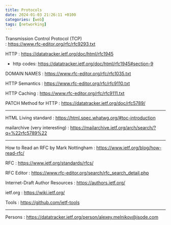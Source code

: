 ```yaml
---
title: Protocols
date: 2024-01-03 21:26:11 +0100
categories: [web]
tags: [networking]
---
```





Transmission Control Protocol (TCP)  
: <https://www.rfc-editor.org/rfc/rfc9293.txt> 

HTTP
: <https://datatracker.ietf.org/doc/html/rfc1945>
 * http codes:  <https://datatracker.ietf.org/doc/html/rfc1945#section-9>

DOMAIN NAMES 
: <https://www.rfc-editor.org/rfc/rfc1035.txt>


HTTP Semantics
: <https://www.rfc-editor.org/rfc/rfc9110.txt>

HTTP Caching
: <https://www.rfc-editor.org/rfc/rfc9111.txt>


PATCH Method for HTTP
: <https://datatracker.ietf.org/doc/rfc5789/>

---
HTML Living standard
: <https://html.spec.whatwg.org/#toc-introduction>

mailarchive (very interesting) 
: <https://mailarchive.ietf.org/arch/search/?q=%22rfc5789%22>

---
How to Read an RFC by Mark Nottingham
: <https://www.ietf.org/blog/how-read-rfc/>

RFC 
: <https://www.ietf.org/standards/rfcs/>

RFC Editor
: <https://www.rfc-editor.org/search/rfc_search_detail.php>

Internet-Draft Author Resources
: <https://authors.ietf.org/>

ietf.org
:  <https://wiki.ietf.org/>

Tools
: <https://github.com/ietf-tools>

---

Persons
: <https://datatracker.ietf.org/person/alexey.melnikov@isode.com>